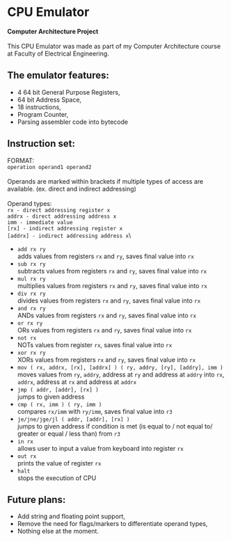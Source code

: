 # CPU Emulator
**Computer Architecture Project**\
\
This CPU Emulator was made as part of my Computer Architecture course at Faculty of Electrical Engineering. 

## The emulator features:
- 4 64 bit General Purpose Registers,
- 64 bit Address Space,
- 18 instructions,
- Program Counter,
- Parsing assembler code into bytecode

## Instruction set: 
 FORMAT:\
`operation operand1 operand2`\
\
Operands are marked within brackets if multiple types of access are available. (ex. direct and indirect addressing)\
\
Operand types:\
`rx - direct addressing register x`\
`addrx - direct addressing address x`\
`imm - immediate value`\
`[rx] - indirect addressing register x`\
`[addrx] - indirect addressing address x`\

- `add rx ry`<br> adds values from registers `rx` and `ry`, saves final value into `rx`
- `sub rx ry`<br> subtracts values from registers `rx` and `ry`, saves final value into `rx`
- `mul rx ry`<br> multiplies values from registers `rx` and `ry`, saves final value into `rx`
- `div rx ry`<br> divides values from registers `rx` and `ry`, saves final value into `rx`
- `and rx ry`<br> ANDs values from registers `rx` and `ry`, saves final value into `rx`
- `or rx ry`<br> ORs values from registers `rx` and `ry`, saves final value into `rx`
- `not rx`<br> NOTs values from register `rx`, saves final value into `rx`
- `xor rx ry`<br> XORs values from registers `rx` and `ry`, saves final value into `rx`
- `mov ( rx, addrx, [rx], [addrx] ) ( ry, addry, [ry], [addry], imm )`<br> moves values from `ry`, `addry`, address at `ry` and address at `addry` into `rx`, `addrx`, address at `rx` and address at `addrx`
- `jmp ( addr, [addr], [rx] )`<br> jumps to given address
- `cmp ( rx, imm ) ( ry, imm )`<br> compares `rx/imm` with `ry/imm`, saves final value into `r3`
- `je/jne/jge/jl ( addr, [addr], [rx] )`<br> jumps to given address if condition is met (is equal to / not equal to/ greater or equal / less than) from `r3`
- `in rx`<br> allows user to input a value from keyboard into register `rx`
- `out rx`<br> prints the value of register `rx`
- `halt`<br> stops the execution of CPU

## Future plans:
- Add string and floating point support,
- Remove the need for flags/markers to differentiate operand types,
- Nothing else at the moment.
